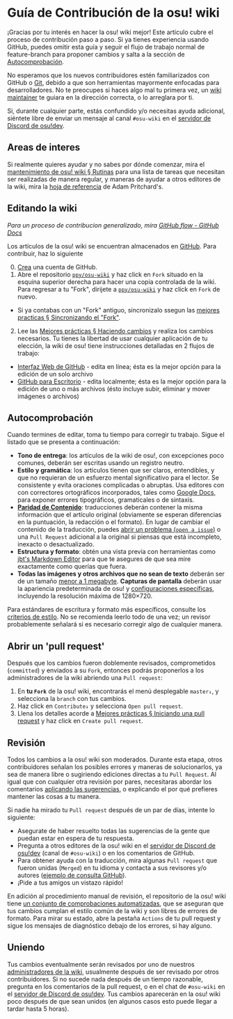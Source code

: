 # Guía de Contribución de la osu! wiki

¡Gracias por tu interés en hacer la osu! wiki mejor! Este artículo cubre el proceso de contribución paso a paso. Si ya tienes experiencia usando GitHub, puedes omitir esta guía y seguir el flujo de trabajo normal de feature-branch para proponer cambios y salta a la sección de [Autocomprobación](#Autocomprobación).

No esperamos que los nuevos contribuidores estén familiarizados con GitHub o [Git](https://git-scm.com/), debido a que son herramientas mayormente enfocadas para desarrolladores. No te preocupes si haces algo mal tu primera vez, un [wiki maintainer](/wiki/osu!_wiki/Maintenance/List_of_maintainers) te guiara en la dirección correcta, o lo arreglara por ti.

Si, durante cualquier parte, estás confundido y/o necesitas ayuda adicional, siéntete libre de enviar un mensaje al canal `#osu-wiki` en el [servidor de Discord de osu!dev](/wiki/Community/osu!dev_Discord_server).

## Areas de interes

Si realmente quieres ayudar y no sabes por dónde comenzar, mira el [mantenimiento de osu! wiki § Rutinas](/wiki/osu!_wiki/Maintenance#routines) para una lista de tareas que necesitan ser realizadas de manera regular, y maneras de ayudar a otros editores de la wiki, mira la [hoja de referencia](https://github.com/adam-p/markdown-here/wiki/Markdown-Cheatsheet) de Adam Pritchard's.

## Editando la wiki

*Para un proceso de contribucion generalizado, mira [GitHub flow - GitHub Docs](https://docs.github.com/en/get-started/quickstart/github-flow)*

Los artículos de la osu! wiki se encuentran almacenados en [GitHub][osu_wiki]. Para contribuir, haz lo siguiente

0. [Crea](https://github.com/join) una cuenta de GitHub.
1. Abre el repositorio [`ppy/osu-wiki`][osu_wiki] y haz click en `Fork` situado en la esquina superior derecha para hacer una copia controlada de la wiki. Para regresar a tu "Fork", dirijete a  [`ppy/osu-wiki`][osu_wiki] y haz click en `Fork` de nuevo.

  - Si ya contabas con un "Fork" antiguo, sincronizalo ssegun las [mejores practicas § Sincronizando el "Fork"](/wiki/osu!_wiki/Contribution_guide/Best_practices#syncing-the-fork).

2. Lee las [Mejores prácticas § Haciendo cambios](/wiki/osu!_wiki/Contribution_guide/Best_practices#making-changes) y realiza los cambios necesarios. Tu tienes la libertad de usar cualquier aplicación de tu elección, la wiki de osu! tiene instrucciones detalladas en 2 flujos de trabajo:

- [Interfaz Web de GitHub](/wiki/osu!_wiki/Contribution_guide/GitHub_web-based_editor) - edita en línea; ésta es la mejor opción para la edición de un solo archivo
- [GitHub para Escritorio](/wiki/osu!_wiki/Contribution_guide/GitHub_Desktop) - edita localmente; ésta es la mejor opción para la edición de uno o más archivos (ésto incluye subir, eliminar y mover imágenes o archivos)

## Autocomprobación

Cuando termines de editar, toma tu tiempo para corregir tu trabajo. Sigue el listado que se presenta a continuación:

- **Tono de entrega**: los artículos de la wiki de osu!, con excepciones poco comunes, deberán ser escritas usando un registro neutro.
- **Estilo y gramática**: los artículos tienen que ser claros, entendibles, y que no requieran de un esfuerzo mental significativo para el lector. Se consistente y evita oraciones complicadas o abruptas. Usa editores con con correctores ortográficos incorporados, tales como [Google Docs](https://docs.google.com), para exponer errores tipográficos, gramaticales o de sintaxis.
- **[Paridad de Contenido](/wiki/Article_styling_criteria/Writing#content-parity)**: traducciones deberán contener la misma información que el artículo original (obviamente se esperan diferencias en la puntuación, la redacción o el formato). En lugar de cambiar el contenido de la traducción, puedes [abrir un problema (`open a issue`)](https://github.com/ppy/osu-wiki/issues/new) o una `Pull Request` adicional a la original si piensas que está incompleto, inexacto o desactualizado.
- **Estructura y formato**: obtén una vista previa con herramientas como [jbt's Markdown Editor](https://jbt.github.io/markdown-editor/) para que te asegures de que sea mire exactamente como querías que fuera.
- **Todas las imágenes y otros archivos que no sean de texto** deberán ser de un tamaño [menor a 1 megabyte](/wiki/Article_styling_criteria/Formatting#file-size). **Capturas de pantalla** deberán usar la apariencia predeterminada de osu! y [configuraciones específicas](/wiki/Article_styling_criteria/Formatting#screenshots-of-gameplay), incluyendo la resolución máxima de 1280×720.

Para estándares de escritura y formato más específicos, consulte los [criterios de estilo](/wiki/Article_styling_criteria). No se recomienda leerlo todo de una vez; un revisor probablemente señalará si es necesario corregir algo de cualquier manera. 

## Abrir un 'pull request'

Después que los cambios fueron doblemente revisados, comprometidos (`committed`) y enviados a su `Fork`, entonces podrás proponerlos a los administradores de la wiki abriendo una `Pull request`:

1. En **tu `Fork`** de la osu! wiki, encontrarás el menú desplegable `master↓`, y selecciona la `branch` con tus cambios.
2. Haz click en `Contribute↓` y selecciona `Open pull request`.
3. Llena los detalles acorde a [Mejores prácticas § Iniciando una pull request](/wiki/osu!_wiki/Contribution_guide/Best_practices#opening-a-pull-request) y haz click en `Create pull request`.

## Revisión

Todos los cambios a la osu! wiki son moderados. Durante esta etapa, otros contribuidores señalan los posibles errores y maneras de solucionarlos, ya sea de manera libre o sugiriendo ediciones directas a tu `Pull Request`. Al igual que con cualquier otra revisión por pares, necesitaras abordar los comentarios [aplicando las sugerencias](/wiki/osu!_wiki/Contribution_guide/Best_practices#applying-reviews), o explicando el por qué prefieres mantener las cosas a tu manera.

Si nadie ha mirado tu `Pull request` después de un par de días, intente lo siguiente: 

- Asegurate de haber resuelto todas las sugerencias de la gente que puedan estar en espera de tu respuesta.
- Pregunta a otros editores de la osu! wiki en el [servidor de Discord de osu!dev](/wiki/Community/osu!dev_Discord_server) (canal de `#osu-wiki`) o en los comentarios de GitHub.
- Para obtener ayuda con la traducción, mira algunas `Pull request` que fueron unidas (`Merged`) en tu idioma y contacta a sus revisores y/o autores ([ejemplo de consulta GitHub](https://github.com/ppy/osu-wiki/pulls?q=is%3Apr+is%3Amerged+%5BES%5D)).
- ¡Pide a tus amigos un vistazo rápido!

En adición al procedimiento manual de revisión, el repositorio de la osu! wiki tiene [un conjunto de comprobaciones automatizadas](/wiki/osu!_wiki/Maintenance#ci-checks), que se aseguran que tus cambios cumplan el estilo común de la wiki y son libres de errores de formato. Para mirar su estado, abre la pestaña `Actions` de tu pull request y sigue los mensajes de diagnóstico debajo de los errores, si hay alguno.

## Uniendo

Tus cambios eventualmente serán revisados por uno de nuestros [administradores de la wiki](/wiki/osu!_wiki/Maintenance/List_of_maintainers), usualmente después de ser revisado por otros contribuidores. Si no sucede nada después de un tiempo razonable, pregunta en los comentarios de la pull request, o en el chat de `#osu-wiki` en el [servidor de Discord de osu!dev](/wiki/Community/osu!dev_Discord_server). Tus cambios aparecerán en la osu! wiki poco después de que sean unidos (en algunos casos esto puede llegar a tardar hasta 5 horas).

[osu_wiki]: https://github.com/ppy/osu-wiki
